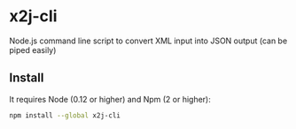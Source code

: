 # x2j-cli

Node.js command line script to convert XML input into JSON output (can be piped easily)


## Install

It requires Node (0.12 or higher) and Npm (2 or higher):

```bash
npm install --global x2j-cli
```
